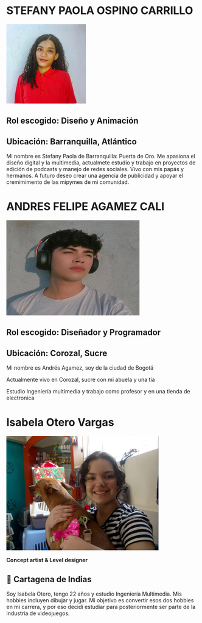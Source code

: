 <h1>STEFANY PAOLA OSPINO CARRILLO</h1>
<img src="Stefany Ospino/foto Stefany.png" alt="Foto de perfil Stefany"/>
<h2>Rol escogido: Diseño y Animación</h2>
<h2>Ubicación: Barranquilla, Atlántico</h2>
<p>
Mi nombre es Stefany Paola de Barranquilla: Puerta de Oro.
Me apasiona el diseño digital y la multimedia, actualmete estudio
y trabajo en proyectos de edición de podcasts y manejo de redes sociales.
Vivo con mis papás y hermanos. A futuro deseo crear una agencia de publicidad
y apoyar el cremimimento de las mipymes de mi comunidad.
</p>

<h1>ANDRES FELIPE AGAMEZ CALI</h1>
<img src="Andres Agamez/Andres.png" alt="Foto de perfil de Andrés" width="350px" height="250"/> 
<h2>Rol escogido: Diseñador y Programador</h2>
<h2>Ubicación: Corozal, Sucre</h2>
<p>Mi nombre es Andrés Agamez, soy de la ciudad de Bogotá</p>
<p>Actualmente vivo en Corozal, sucre con mi abuela y una tía</p>
<p>Estudio Ingeniería multimedia y trabajo como profesor y en una tienda de electronica</p>

<h1>Isabela Otero Vargas</h1>
<img src="Isabela Otero/FotoIsabelaOtero.png" alt="Foto de Isabela Otero" width="400" height="300" loading="lazy">
<p><strong>Concept artist & Level designer</strong></p>
<h2>📍 Cartagena de Indias</h2>

<p>
Soy Isabela Otero, tengo 22 años y estudio Ingeniería Multimedia.  
Mis hobbies incluyen dibujar y jugar.  
Mi objetivo es convertir esos dos hobbies en mi carrera, y por eso decidí estudiar para posteriormente ser parte de la industria de videojuegos.
</p>

